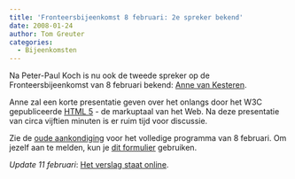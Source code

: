 ```yaml
---
title: 'Fronteersbijeenkomst 8 februari: 2e spreker bekend'
date: 2008-01-24
author: Tom Greuter
categories: 
  - Bijeenkomsten
---
```

Na Peter-Paul Koch is nu ook de tweede spreker op de Fronteersbijeenkomst van 8 februari bekend: [Anne van Kesteren](http://annevankesteren.nl/).

Anne zal een korte presentatie geven over het onlangs door het W3C gepubliceerde [HTML 5](http://www.w3.org/TR/2008/WD-html5-20080122/) - de markuptaal van het Web. Na deze presentatie van circa vijftien minuten is er ruim tijd voor discussie.

Zie de [oude aankondiging](/blog/2008/01/fronteers-bijeenkomst-8-februari-amsterdam) voor het volledige programma van 8 februari. Om jezelf aan te melden, kun je [dit formulier](/bijeenkomsten/planning#formulier-1) gebruiken.

*Update 11 februari*: [Het verslag staat online](/bijeenkomsten/2008/info-nl).
